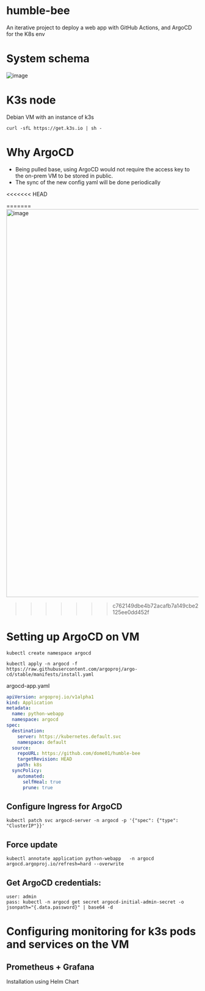 # humble-bee
An iterative project to deploy a web app with GitHub Actions, and ArgoCD for the K8s env

# System schema
![image](https://github.com/user-attachments/assets/15c3c71c-cd99-443b-8a94-1cf9bc498d0a)

# K3s node
Debian VM with an instance of k3s
```
curl -sfL https://get.k3s.io | sh - 
```

# Why ArgoCD
- Being pulled base, using ArgoCD would not require the access key to the on-prem VM to be stored in public.
- The sync of the new config yaml will be done periodically

<<<<<<< HEAD

=======
<img width="1018" alt="image" src="https://github.com/user-attachments/assets/fb6833a8-ffb1-461a-ad07-2602ab5a7197" />
>>>>>>> c762149dbe4b72acafb7a149cbe2125ee0dd452f

# Setting up ArgoCD on VM
```
kubectl create namespace argocd

kubectl apply -n argocd -f https://raw.githubusercontent.com/argoproj/argo-cd/stable/manifests/install.yaml

```

argocd-app.yaml
``` argocd-app.yaml
apiVersion: argoproj.io/v1alpha1
kind: Application
metadata:
  name: python-webapp
  namespace: argocd
spec:
  destination:
    server: https://kubernetes.default.svc
    namespace: default
  source:
    repoURL: https://github.com/dome01/humble-bee
    targetRevision: HEAD
    path: k8s
  syncPolicy:
    automated:
      selfHeal: true
      prune: true
```

## Configure Ingress for ArgoCD
```
kubectl patch svc argocd-server -n argocd -p '{"spec": {"type": "ClusterIP"}}'
```

## Force update
```
kubectl annotate application python-webapp   -n argocd argocd.argoproj.io/refresh=hard --overwrite
```

## Get ArgoCD credentials:
```
user: admin
pass: kubectl -n argocd get secret argocd-initial-admin-secret -o jsonpath="{.data.password}" | base64 -d
```

# Configuring monitoring for k3s pods and services on the VM
## Prometheus + Grafana
Installation using Helm Chart
